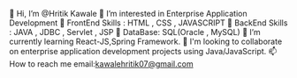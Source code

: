 👋 Hi, I’m @Hritik Kawale
👀 I’m interested in Enterprise Application Development
👋 FrontEnd Skills : HTML , CSS , JAVASCRIPT
👋 BackEnd Skills : JAVA , JDBC , Servlet , JSP
👀 DataBase: SQL(Oracle , MySQL)
🌱 I’m currently learning React-JS,Spring Framework.
💞️ I'm looking to collaborate on enterprise application development projects using Java/JavaScript.
📫 How to reach me email:kawalehritik07@gmail.com
